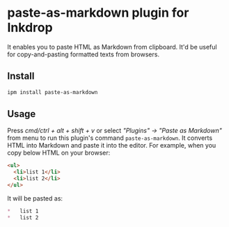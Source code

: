 # paste-as-markdown plugin for Inkdrop

It enables you to paste HTML as Markdown from clipboard.
It'd be useful for copy-and-pasting formatted texts from browsers.

## Install

```sh
ipm install paste-as-markdown
```

## Usage

Press *cmd/ctrl + alt + shift + v* or select *"Plugins" → "Paste as Markdown"* from menu to run this plugin's command `paste-as-markdown`.
It converts HTML into Markdown and paste it into the editor.
For example, when you copy below HTML on your browser:

```html
<ul>
  <li>list 1</li>
  <li>list 2</li>
</ul>
```

It will be pasted as:

```markdown
*   list 1
*   list 2
```

